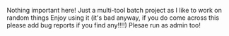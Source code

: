 Nothing important here!
Just a multi-tool batch project as I like to work on random things
Enjoy using it (it's bad anyway, if you do come across this please add bug reports if you find any!!!!)
Plesae run as admin too!
